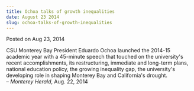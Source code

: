 ```yaml
---
title: Ochoa talks of growth inequalities
date: August 23 2014
slug: ochoa-talks-of-growth-inequalities
---
```


 



<span class="date">Posted on Aug 23, 2014    </span>
<p>CSU Monterey Bay President Eduardo Ochoa launched the 2014-15
academic year with a 45-minute speech that touched on the
university&apos;s recent accomplishments, its restructuring, immediate
and long-term plans, national education policy, the growing
inequality gap, the university&apos;s developing role in shaping
Monterey Bay and California&apos;s drought.<br>
&#x2013; <em>Monterey Herald</em>, Aug. 22, 2014</br></p>





```
